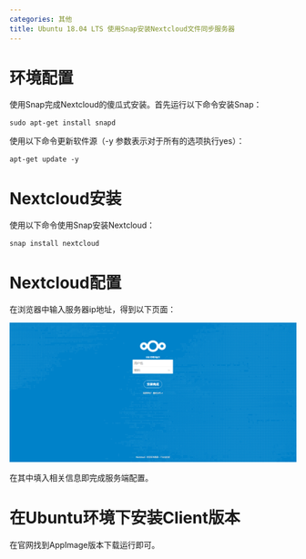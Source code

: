 ```yaml
---
categories: 其他
title: Ubuntu 18.04 LTS 使用Snap安装Nextcloud文件同步服务器
---
```


# 环境配置

使用Snap完成Nextcloud的傻瓜式安装。首先运行以下命令安装Snap：

```shell
sudo apt-get install snapd
```

使用以下命令更新软件源（-y 参数表示对于所有的选项执行yes）：

```shell
apt-get update -y
```

# Nextcloud安装

使用以下命令使用Snap安装Nextcloud：

```shell
snap install nextcloud
```

# Nextcloud配置

在浏览器中输入服务器ip地址，得到以下页面：

![](../../img/nextcloud20190521.png)

在其中填入相关信息即完成服务端配置。

# 在Ubuntu环境下安装Client版本

在官网找到AppImage版本下载运行即可。